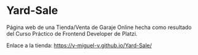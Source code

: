 # Yard-Sale
Página web de una Tienda/Venta de Garaje Online hecha como resultado del Curso Práctico de Frontend Developer de Platzi.

Enlace a la tienda: https://v-miguel-v.github.io/Yard-Sale/
